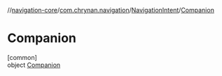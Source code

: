 //[navigation-core](../../../../index.md)/[com.chrynan.navigation](../../index.md)/[NavigationIntent](../index.md)/[Companion](index.md)

# Companion

[common]\
object [Companion](index.md)

